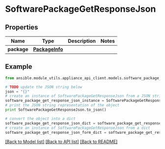 # SoftwarePackageGetResponseJson


## Properties

Name | Type | Description | Notes
------------ | ------------- | ------------- | -------------
**package** | [**PackageInfo**](PackageInfo.md) |  | 

## Example

```python
from ansible.module_utils.appliance_api_client.models.software_package_get_response_json import SoftwarePackageGetResponseJson

# TODO update the JSON string below
json = "{}"
# create an instance of SoftwarePackageGetResponseJson from a JSON string
software_package_get_response_json_instance = SoftwarePackageGetResponseJson.from_json(json)
# print the JSON string representation of the object
print SoftwarePackageGetResponseJson.to_json()

# convert the object into a dict
software_package_get_response_json_dict = software_package_get_response_json_instance.to_dict()
# create an instance of SoftwarePackageGetResponseJson from a dict
software_package_get_response_json_form_dict = software_package_get_response_json.from_dict(software_package_get_response_json_dict)
```
[[Back to Model list]](../README.md#documentation-for-models) [[Back to API list]](../README.md#documentation-for-api-endpoints) [[Back to README]](../README.md)


